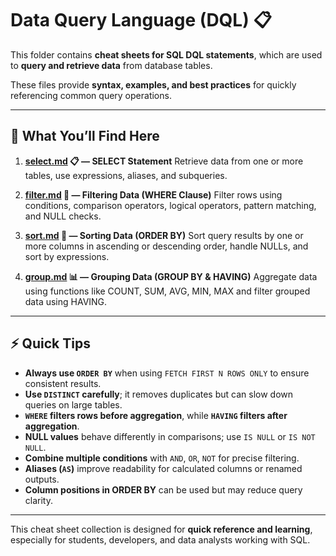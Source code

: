 # Data Query Language (DQL) 📋

This folder contains **cheat sheets for SQL DQL statements**, which are used to **query and retrieve data** from database tables.

These files provide **syntax, examples, and best practices** for quickly referencing common query operations.

---

## 📂 What You’ll Find Here

1. **[select.md](select.md) 📋 — SELECT Statement**
   Retrieve data from one or more tables, use expressions, aliases, and subqueries.

2. **[filter.md](filter.md) 🧹 — Filtering Data (WHERE Clause)**
   Filter rows using conditions, comparison operators, logical operators, pattern matching, and NULL checks.

3. **[sort.md](sort.md) 🔀 — Sorting Data (ORDER BY)**
   Sort query results by one or more columns in ascending or descending order, handle NULLs, and sort by expressions.

4. **[group.md](group.md) 📊 — Grouping Data (GROUP BY & HAVING)**
   Aggregate data using functions like COUNT, SUM, AVG, MIN, MAX and filter grouped data using HAVING.

---

## ⚡ Quick Tips

* **Always use `ORDER BY`** when using `FETCH FIRST N ROWS ONLY` to ensure consistent results.
* **Use `DISTINCT` carefully**; it removes duplicates but can slow down queries on large tables.
* **`WHERE` filters rows before aggregation**, while **`HAVING` filters after aggregation**.
* **NULL values** behave differently in comparisons; use `IS NULL` or `IS NOT NULL`.
* **Combine multiple conditions** with `AND`, `OR`, `NOT` for precise filtering.
* **Aliases (`AS`)** improve readability for calculated columns or renamed outputs.
* **Column positions in ORDER BY** can be used but may reduce query clarity.

---

This cheat sheet collection is designed for **quick reference and learning**, especially for students, developers, and data analysts working with SQL.
